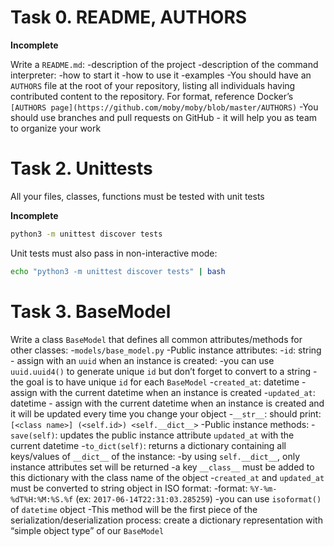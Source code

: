 # Task 0. README, AUTHORS 

**Incomplete**

Write a `README.md`:
    -description of the project
    -description of the command interpreter:
        -how to start it
        -how to use it
        -examples
-You should have an `AUTHORS` file at the root of your repository, listing all individuals having contributed content to the repository. For format, reference Docker’s `[AUTHORS page](https://github.com/moby/moby/blob/master/AUTHORS)`
-You should use branches and pull requests on GitHub - it will help you as team to organize your work

# Task 2. Unittests 

All your files, classes, functions must be tested with unit tests

**Incomplete**

```sh
python3 -m unittest discover tests
```

Unit tests must also pass in non-interactive mode:

```sh
echo "python3 -m unittest discover tests" | bash
```
# Task 3. BaseModel 

Write a class `BaseModel` that defines all common attributes/methods for other classes:
    -`models/base_model.py`
    -Public instance attributes:
        -`id`: string - assign with an `uuid` when an instance is created:
            -you can use `uuid.uuid4()` to generate unique `id` but don’t forget to convert to a string
            -the goal is to have unique `id` for each `BaseModel`
    -`created_at`: datetime - assign with the current datetime when an instance is created
    -`updated_at`: datetime - assign with the current datetime when an instance is created and it will be updated every time you change your object
    -`__str__`: should print: `[<class name>] (<self.id>) <self.__dict__>`
    -Public instance methods:
        -`save(self)`: updates the public instance attribute `updated_at` with the current datetime
        -`to_dict(self)`: returns a dictionary containing all keys/values of `__dict__` of the instance:
            -by using `self.__dict__`, only instance attributes set will be returned
            -a key `__class__` must be added to this dictionary with the class name of the object
            -`created_at` and `updated_at` must be converted to string object in ISO format:
                -format: `%Y-%m-%dT%H:%M:%S.%f` (ex: `2017-06-14T22:31:03.285259`)
                -you can use `isoformat()` of `datetime` object
        -This method will be the first piece of the serialization/deserialization process: create a dictionary representation with “simple object type” of our `BaseModel`
